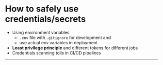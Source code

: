 # How to safely use credentials/secrets

- Using environment variables 
	- `.env` file with `.gitignore` for development and 
	- use actual env variables in deployment 
- **Least privilege principle** and different tokens for different jobs 
- Credentials scanning tolls in CI/CD pipelines 

---